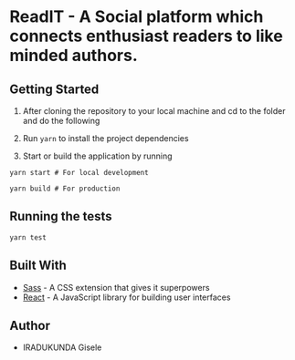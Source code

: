 # ReadIT - A Social platform which connects enthusiast readers to like minded authors.

## Getting Started



1. After cloning the repository to your local machine
and cd to the folder and do the following

2. Run `yarn` to install the project dependencies

3. Start or build the application by running

`yarn start # For local development`

`yarn build # For production`

## Running the tests

`yarn test`

## Built With

- [Sass](https://sass-lang.com/) - A CSS extension that gives it superpowers
- [React](https://reactjs.org/) - A JavaScript library for building user interfaces

## Author

- IRADUKUNDA Gisele